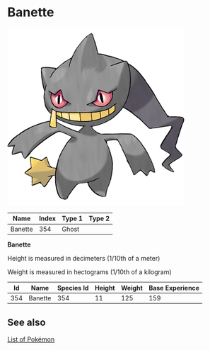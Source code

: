 # Banette


![Banette](images/354.png)

| **Name** | **Index** | **Type 1** | **Type 2** |
|----|----|----|----|
| Banette | 354 | Ghost  |  |

**Banette** 


Height is measured in decimeters (1/10th of a meter)

Weight is measured in hectograms (1/10th of a kilogram)

| **Id** | **Name** | **Species Id** | **Height** | **Weight** | **Base Experience** |
|--------|----------|----------------|------------|------------|---------------------|
| 354 | Banette | 354 | 11 | 125 | 159 |


## See also

[List of Pokémon](../pokemon.md)
